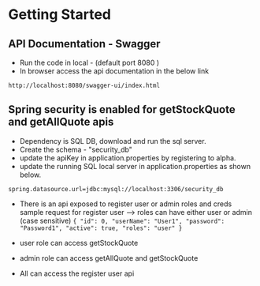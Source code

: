 # Getting Started

## API Documentation - Swagger
- Run the code in local - (default port 8080 )
- In browser access the api documentation in the below link

`http://localhost:8080/swagger-ui/index.html`

## Spring security is enabled for getStockQuote and getAllQuote apis
- Dependency is SQL DB, download and run the sql server.
- Create the schema - "security_db"
- update the apiKey in application.properties by registering to alpha.
- update the running SQL local server in application.properties as shown below.

`spring.datasource.url=jdbc:mysql://localhost:3306/security_db`

- There is an api exposed to register user or admin roles and creds
sample request for register user --> roles can have either user or admin (case sensitive)
`{
"id": 0,
"userName": "User1",
"password": "Password1",
"active": true,
"roles": "user"
}`

- user role can access getStockQuote
- admin role can access getAllQuote and getStockQuote
- All can access the register user api
